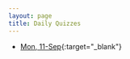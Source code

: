 ```yaml
---
layout: page
title: Daily Quizzes
---
```


* [Mon, 11-Sep](https://goo.gl/forms/RsjuFIH2lxQOUoz92){:target="_blank"}

<!--
* [Wed, 6-Sep](https://goo.gl/forms/cdeOcbOWCF3TRUD33){:target="_blank"}
-->

